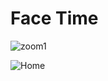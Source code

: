 # Face Time
![zoom1](https://github.com/RajshreeRajoliya/Zoom-Clone/assets/113670900/e8be5e77-05fa-49a2-98d4-d2788c5f6359)

![Home](https://github.com/RajshreeRajoliya/Zoom-Clone/assets/113670900/6bb160ce-62e3-4985-9dab-5382eafb4ca7)


